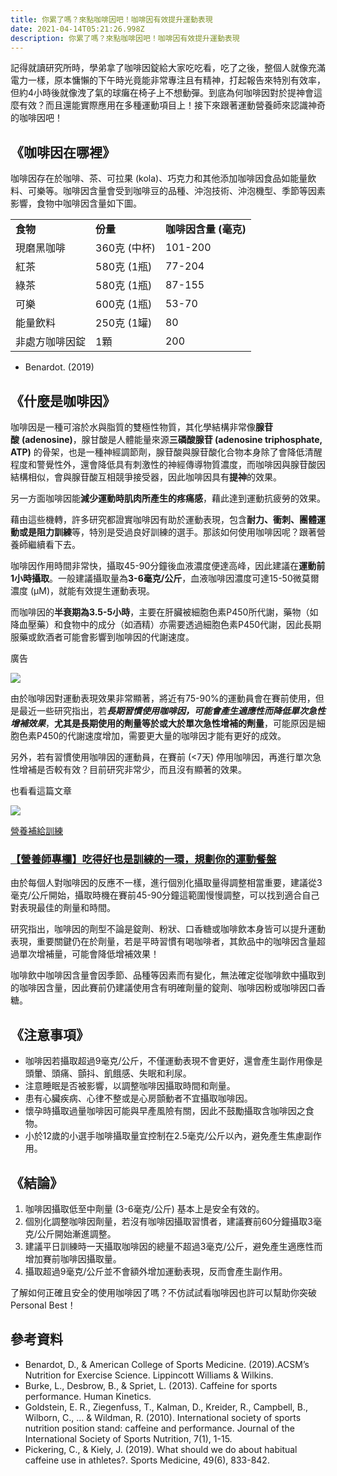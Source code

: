 ```yaml
---
title: 你累了嗎？來點咖啡因吧！咖啡因有效提升運動表現
date: 2021-04-14T05:21:26.998Z
description: 你累了嗎？來點咖啡因吧！咖啡因有效提升運動表現
---
```

記得就讀研究所時，學弟拿了咖啡因錠給大家吃吃看，吃了之後，整個人就像充滿電力一樣，原本慵懶的下午時光竟能非常專注且有精神，打起報告來特別有效率，但約4小時後就像洩了氣的球癱在椅子上不想動彈。到底為何咖啡因對於提神會這麼有效？而且還能實際應用在多種運動項目上！接下來跟著運動營養師來認識神奇的咖啡因吧！



## 《咖啡因在哪裡》

咖啡因存在於咖啡、茶、可拉果 (kola)、巧克力和其他添加咖啡因食品如能量飲料、可樂等。咖啡因含量會受到咖啡豆的品種、沖泡技術、沖泡機型、季節等因素影響，食物中咖啡因含量如下圖。

|         |           |                |
| ------- | --------- | -------------- |
| **食物**  | **份量**    | **咖啡因含量 (毫克)** |
| 現磨黑咖啡   | 360克 (中杯) | 101-200        |
| 紅茶      | 580克 (1瓶) | 77-204         |
| 綠茶      | 580克 (1瓶) | 87-155         |
| 可樂      | 600克 (1瓶) | 53-70          |
| 能量飲料    | 250克 (1罐) | 80             |
| 非處方咖啡因錠 | 1顆        | 200            |

* Benardot. (2019)

## 《什麼是咖啡因》

咖啡因是一種可溶於水與脂質的雙極性物質，其化學結構非常像**腺苷酸** **(adenosine)**，腺甘酸是人體能量來源**三磷酸腺苷 (adenosine triphosphate, ATP)** 的骨架，也是一種神經調節劑，腺苷酸與腺苷酸化合物本身除了會降低清醒程度和警覺性外，還會降低具有刺激性的神經傳導物質濃度，而咖啡因與腺苷酸因結構相似，會與腺苷酸互相競爭接受器，因此咖啡因具有**提神**的效果。

另一方面咖啡因能**減少運動時肌肉所產生的疼痛感**，藉此達到運動抗疲勞的效果。

藉由這些機轉，許多研究都證實咖啡因有助於運動表現，包含**耐力、衝刺、團體運動或是阻力訓練**等，特別是受過良好訓練的選手。那該如何使用咖啡因呢？跟著營養師繼續看下去。

咖啡因作用時間非常快，攝取45-90分鐘後血液濃度便達高峰，因此建議在**運動前1小時攝取**。一般建議攝取量為**3-6毫克/公斤**，血液咖啡因濃度可達15-50微莫爾濃度 (μM)，就能有效提生運動表現。

而咖啡因的**半衰期為3.5-5小時**，主要在肝臟被細胞色素P450所代謝，藥物（如降血壓藥）和食物中的成分（如酒精）亦需要透過細胞色素P450代謝，因此長期服藥或飲酒者可能會影響到咖啡因的代謝速度。

廣告

[![](https://nutrisport.tw/wp-content/uploads/2020/12/5fd1baf2c167e.jpg)](https://www.raceon.com.tw/products/mgca-armour?utm_source=nutrisport.tw&utm_medium=cpc&utm_campaign=Nutrisport%E5%BB%A3%E5%91%8A%E6%AC%84%E4%BD%8D)

由於咖啡因對運動表現效果非常顯著，將近有75-90%的運動員會在賽前使用，但是最近一些研究指出，若***長期習慣使用咖啡因，可能會產生適應性而降低單次急性增補效果***，**尤其是長期使用的劑量等於或大於單次急性增補的劑量**，可能原因是細胞色素P450的代謝速度增加，需要更大量的咖啡因才能有更好的成效。

另外，若有習慣使用咖啡因的運動員，在賽前 (<7天) 停用咖啡因，再進行單次急性增補是否較有效？目前研究非常少，而且沒有顯著的效果。

也看看這篇文章

[![](https://nutrisport.tw/wp-content/uploads/2020/10/5f85687fad9d6-100x100.jpeg)](https://nutrisport.tw/article/1064/)

[營養補給](https://nutrisport.tw/category/nutrition-and-supply/)[訓練](https://nutrisport.tw/category/training/)

### [【營養師專欄】吃得好也是訓練的一環，規劃你的運動餐盤](https://nutrisport.tw/article/1064/)

由於每個人對咖啡因的反應不一樣，進行個別化攝取量得調整相當重要，建議從3毫克/公斤開始，攝取時機在賽前45-90分鐘這範圍慢慢調整，可以找到適合自己對表現最佳的劑量和時間。

研究指出，咖啡因的劑型不論是錠劑、粉狀、口香糖或咖啡飲本身皆可以提升運動表現，重要關鍵仍在於劑量，若是平時習慣有喝咖啡者，其飲品中的咖啡因含量超過單次增補量，可能會降低增補效果！

咖啡飲中咖啡因含量會因季節、品種等因素而有變化，無法確定從咖啡飲中攝取到的咖啡因含量，因此賽前仍建議使用含有明確劑量的錠劑、咖啡因粉或咖啡因口香糖。

## 《注意事項》

* 咖啡因若攝取超過9毫克/公斤，不僅運動表現不會更好，還會產生副作用像是頭暈、頭痛、顫抖、飢餓感、失眠和利尿。
* 注意睡眠是否被影響，以調整咖啡因攝取時間和劑量。
* 患有心臟疾病、心律不整或是心房顫動者不宜攝取咖啡因。
* 懷孕時攝取過量咖啡因可能與早產風險有關，因此不鼓勵攝取含咖啡因之食物。
* 小於12歲的小選手咖啡攝取量宜控制在2.5毫克/公斤以內，避免產生焦慮副作用。

## 《結論》

1. 咖啡因攝取低至中劑量 (3-6毫克/公斤) 基本上是安全有效的。
2. 個別化調整咖啡因劑量，若沒有咖啡因攝取習慣者，建議賽前60分鐘攝取3毫克/公斤開始漸進調整。
3. 建議平日訓練時一天攝取咖啡因的總量不超過3毫克/公斤，避免產生適應性而增加賽前咖啡因攝取量。
4. 攝取超過9毫克/公斤並不會額外增加運動表現，反而會產生副作用。

了解如何正確且安全的使用咖啡因了嗎？不仿試試看咖啡因也許可以幫助你突破Personal Best！

## 參考資料

* Benardot, D., & American College of Sports Medicine. (2019).ACSM’s Nutrition for Exercise Science. Lippincott Williams & Wilkins.
* Burke, L., Desbrow, B., & Spriet, L. (2013). Caffeine for sports performance. Human Kinetics.
* Goldstein, E. R., Ziegenfuss, T., Kalman, D., Kreider, R., Campbell, B., Wilborn, C., … & Wildman, R. (2010). International society of sports nutrition position stand: caffeine and performance. Journal of the International Society of Sports Nutrition, 7(1), 1-15.
* Pickering, C., & Kiely, J. (2019). What should we do about habitual caffeine use in athletes?. Sports Medicine, 49(6), 833-842.